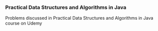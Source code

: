 ### Practical Data Structures and Algorithms in Java 

Problems discussed in Practical Data Structures and Algorithms in Java course on Udemy
